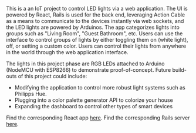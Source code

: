 This is a an IoT project to control LED lights via a web application. The UI is powered by React, Rails is used for the back end, leveraging Action Cable as a means to communicate to the devices instantly via web sockets, and the LED lights are powered by Arduinos. The app categorizes lights into groups such as "Living Room", "Guest Bathroom", etc. Users can use the interface to control groups of lights by either toggling them on (white light), off, or setting a custom color. Users can control their lights from anywhere in the world through the web application interface.

The lights in this project phase are RGB LEDs attached to Arduino (NodeMCU with ESP8266) to demonstrate proof-of-concept. Future build-outs of this project could include:

- Modifying the application to control more robust light systems such as Philipps Hue.
- Plugging into a color palette generator API to colorize your house
- Expanding the dashboard to control other types of smart devices


Find the corresponding React app [here](https://github.com/emikaijuin/arduino-nodemcu-led-control-using-action-cable-react-app/). 
Find the corresponding Rails server [here](https://github.com/emikaijuin/arduino-nodemcu-led-control-using-action-cable/).
